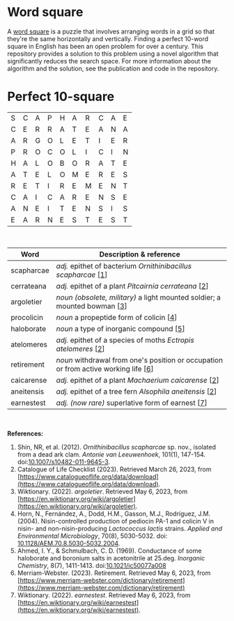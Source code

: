 # Word square

A [word square](https://en.wikipedia.org/wiki/Word_square) is a puzzle that involves arranging words in a grid so that they're the same horizontally and vertically. Finding a perfect 10-word square in English has been an open problem for over a century. This repository provides a solution to this problem using a novel algorithm that significantly reduces the search space. For more information about the algorithm and the solution, see the publication and code in the repository.


# Perfect 10-square 

| | | | | | | | | | |
|-|-|-|-|-|-|-|-|-|-|
| S | C | A | P | H | A | R | C | A | E |
| C | E | R | R | A | T | E | A | N | A |
| A | R | G | O | L | E | T | I | E | R |
| P | R | O | C | O | L | I | C | I | N |
| H | A | L | O | B | O | R | A | T | E |
| A | T | E | L | O | M | E | R | E | S |
| R | E | T | I | R | E | M | E | N | T |
| C | A | I | C | A | R | E | N | S | E |
| A | N | E | I | T | E | N | S | I | S |
| E | A | R | N | E | S | T | E | S | T |

 <br />

| Word         | Description & reference                                                                                                                    |
| ------------ | ---------------------------------------------------------------------------------------------------------------------------------------- |
| scapharcae   | *adj.* epithet of bacterium *Ornithinibacillus scapharcae* \[[1](#ref1)\]                                                                 |
| cerrateana   | *adj.* epithet of a plant *Pitcairnia cerrateana* \[[2](#ref2)\]                                                                          |
| argoletier   | *noun (obsolete, military)* a light mounted soldier; a mounted bowman \[[3](#ref3)\]                                                      |
| procolicin   | *noun* a propeptide form of colicin \[[4](#ref4)\]                                                                                      |
| haloborate   | *noun* a type of inorganic compound \[[5](#ref5)\]                                                                                      |
| atelomeres   | *adj.* epithet of a species of moths *Ectropis atelomeres* \[[2](#ref2)\]                                                                  |
| retirement   | *noun* withdrawal from one's position or occupation or from active working life \[[6](#ref6)\]                                           |
| caicarense   | *adj.* epithet of a plant *Machaerium caicarense*  \[[2](#ref2)\]                                                                         |
| aneitensis   | *adj.* epithet of a tree fern *Alsophila aneitensis* \[[2](#ref2)\]                                                                        |
| earnestest   | *adj. (now rare)* superlative form of earnest \[[7](#ref7)\]                                                                           |

<br />

**References:**

1. Shin, NR, et al. (2012). *Ornithinibacillus scapharcae* sp. nov., isolated from a dead ark clam. *Antonie van Leeuwenhoek*, 101(1), 147-154. doi:[10.1007/s10482-011-9645-3](https://doi.org/10.1007/s10482-011-9645-3).
2. Catalogue of Life Checklist (2023). Retrieved March 26, 2023, from [https://www.catalogueoflife.org/data/download](https://www.catalogueoflife.org/data/download).
3. Wiktionary. (2022). *argoletier*. Retrieved May 6, 2023, from [https://en.wiktionary.org/wiki/argoletier](https://en.wiktionary.org/wiki/argoletier).
4. Horn, N., Fernández, A., Dodd, H.M., Gasson, M.J., Rodríguez, J.M. (2004). Nisin-controlled production of pediocin PA-1 and colicin V in nisin- and non-nisin-producing *Lactococcus lactis* strains. *Applied and Environmental Microbiology*, 70(8), 5030-5032. doi: [10.1128/AEM.70.8.5030-5032.2004](https://doi.org/10.1128/AEM.70.8.5030-5032.2004).
5. Ahmed, I. Y., & Schmulbach, C. D. (1969). Conductance of some haloborate and boronium salts in acetonitrile at 25.deg. *Inorganic Chemistry*, 8(7), 1411-1413. doi:[10.1021/ic50077a008](https://doi.org/10.1021/ic50077a008)
6. Merriam-Webster. (2023). Retirement. Retrieved May 6, 2023, from [https://www.merriam-webster.com/dictionary/retirement](https://www.merriam-webster.com/dictionary/retirement)
7. Wiktionary. (2022). *earnestest*. Retrieved May 6, 2023, from [https://en.wiktionary.org/wiki/earnestest](https://en.wiktionary.org/wiki/earnestest).
